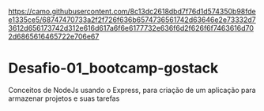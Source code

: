 https://camo.githubusercontent.com/8c13dc2618dbd7f76d1d574350b98fdee1335ce5/68747470733a2f2f726f636b6574736561742d63646e2e73332d73612d656173742d312e616d617a6f6e6177732e636f6d2f626f6f7463616d702d6865616465722e706e67
# Desafio-01_bootcamp-gostack
Conceitos de NodeJs usando o Express, para criação de um aplicação para armazenar projetos e suas tarefas 
